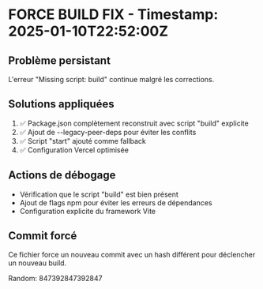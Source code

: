 # FORCE BUILD FIX - Timestamp: 2025-01-10T22:52:00Z

## Problème persistant
L'erreur "Missing script: build" continue malgré les corrections.

## Solutions appliquées
1. ✅ Package.json complètement reconstruit avec script "build" explicite
2. ✅ Ajout de --legacy-peer-deps pour éviter les conflits
3. ✅ Script "start" ajouté comme fallback
4. ✅ Configuration Vercel optimisée

## Actions de débogage
- Vérification que le script "build" est bien présent
- Ajout de flags npm pour éviter les erreurs de dépendances
- Configuration explicite du framework Vite

## Commit forcé
Ce fichier force un nouveau commit avec un hash différent pour déclencher un nouveau build.

Random: 847392847392847